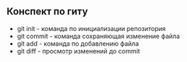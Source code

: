 ## Конспект по гиту
* git init - команда по инициализации репозитория
* git commit - команда сохраняющая изменение файла
* git add - команда по добавлению файла 
* git diff - просмотр изменений до commit